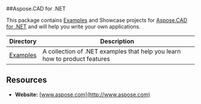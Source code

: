 ##Aspose.CAD for .NET

This package contains [Examples](https://github.com/aspose-cad/Aspose.CAD-for-.NET/tree/master/Examples) and Showcase projects for [Aspose.CAD for .NET](http://www.aspose.com/downloads/cad-family/net) and will help you write your own applications.



<p align="center">

  <a title="Download complete Aspose.CAD for .NET source code" href=" https://github.com/aspose-cad/Aspose.CAD-for-.NET/archive/master.zip ">
  </a>
</p>

Directory | Description
--------- | -----------
[Examples]( https://github.com/aspose-cad/Aspose.CAD-for-.NET/tree/master/Examples)  | A collection of .NET examples that help you learn how to product features
## Resources

+ **Website:** [www.aspose.com](http://www.aspose.com)
